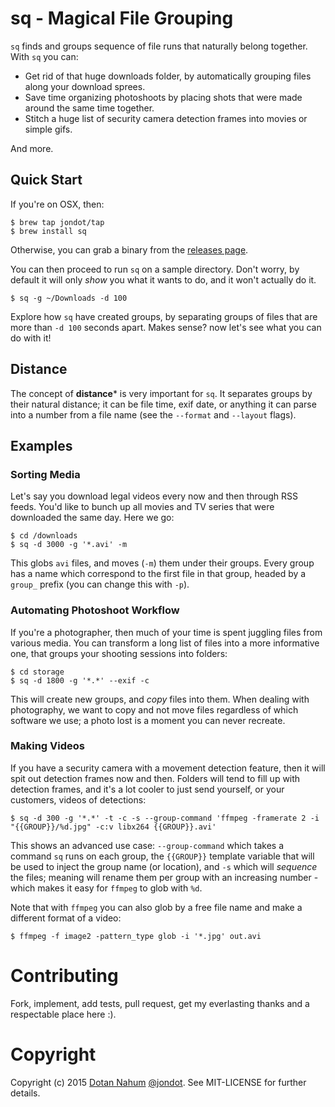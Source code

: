 # sq - Magical File Grouping

`sq` finds and groups sequence of file runs that naturally belong together.
With `sq` you can:

* Get rid of that huge downloads folder, by automatically grouping files along
  your download sprees.
* Save time organizing photoshoots by placing shots that were made around the
  same time together.
* Stitch a huge list of security camera detection frames into movies or simple gifs.

And more.

## Quick Start

If you're on OSX, then:

```
$ brew tap jondot/tap
$ brew install sq
```

Otherwise, you can grab a binary from the [releases page](https://github.com/jondot/sq/releases).

You can then proceed to run `sq` on a sample directory. Don't worry, by default
it will only *show* you what it wants to do, and it won't actually do it.

```
$ sq -g ~/Downloads -d 100
```

Explore how `sq` have created groups, by separating groups of files that are
more than `-d 100` seconds apart. Makes sense? now let's see what you can do
with it!


## Distance

The concept of **distance*** is very important for `sq`. It separates groups by their
natural distance; it can be file time, exif date, or anything it can parse into
a number from a file name (see the `--format` and `--layout` flags).

## Examples

### Sorting Media

Let's say you download legal videos every now and then through RSS feeds. You'd like
to bunch up all movies and TV series that were downloaded the same day. Here we go:

```
$ cd /downloads
$ sq -d 3000 -g '*.avi' -m
```

This globs `avi` files, and moves (`-m`) them
under their groups. Every group has a name which
correspond to the first file in that group,
headed by a `group_` prefix (you can change this
with `-p`).

### Automating Photoshoot Workflow

If you're a photographer, then much of your time is spent juggling files from
various media. You can transform a long list of files into a more informative one,
that groups your shooting sessions into folders:

```
$ cd storage
$ sq -d 1800 -g '*.*' --exif -c
```

This will create new groups, and *copy* files into them. When dealing with
photography, we want to copy and not move files regardless of which software we
use; a photo lost is a moment you can never recreate.


### Making Videos

If you have a security camera with a movement detection feature, then it will spit out
detection frames now and then. Folders will tend to fill up with detection frames,
and it's a lot cooler to just send yourself, or your customers, videos of detections:

```
$ sq -d 300 -g '*.*' -t -c -s --group-command 'ffmpeg -framerate 2 -i "{{GROUP}}/%d.jpg" -c:v libx264 {{GROUP}}.avi'
```

This shows an advanced use case: `--group-command` which takes a command `sq`
runs on each group, the `{{GROUP}}` template variable that will be used to
inject the group name (or location), and `-s` which will *sequence* the files;
meaning will rename them per group with an increasing number - which makes it
easy for `ffmpeg` to glob with `%d`.

Note that with `ffmpeg` you can also glob by a free file name and make a
different format of a video:

```
$ ffmpeg -f image2 -pattern_type glob -i '*.jpg' out.avi
```



# Contributing

Fork, implement, add tests, pull request, get my everlasting thanks and a respectable place here :).


# Copyright

Copyright (c) 2015 [Dotan Nahum](http://gplus.to/dotan) [@jondot](http://twitter.com/jondot). See MIT-LICENSE for further details.


